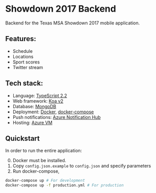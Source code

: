 # **Showdown 2017 Backend**
Backend for the Texas MSA Showdown 2017 mobile application.

## Features:
* Schedule
* Locations
* Sport scores
* Twitter stream

## Tech stack:
* Language: [TypeScript 2.2](https://www.typescriptlang.org/)
* Web framework: [Koa v2](http://koajs.com/)
* Database: [MongoDB](https://www.mongodb.com/)
* Deployment: [Docker](https://www.docker.com/), [docker-compose](https://docs.docker.com/compose/)
* Push notifications: [Azure Notification Hub](https://azure.microsoft.com/en-us/services/notification-hubs/)
* Hosting: [Azure VM](https://docs.microsoft.com/en-us/azure/virtual-machines/virtual-machines-linux-docker-compose-quickstart)


## Quickstart

In order to run the entire application:

0. Docker must be installed. 
1. Copy ```config.json.example``` to ```config.json``` and specify parameters
2. Run docker-compose,

```bash
docker-compose up # For development
docker-compose up -f production.yml # For production
```